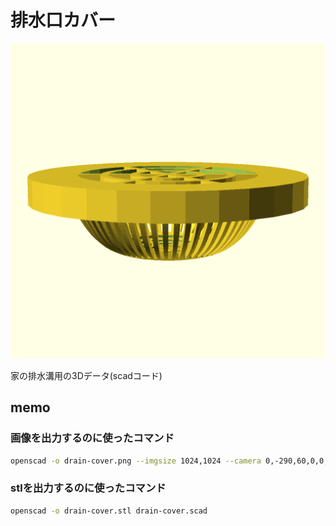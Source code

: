 # 排水口カバー
![drain_cover](./drain-cover-bathroom.png)

家の排水溝用の3Dデータ(scadコード)

## memo
### 画像を出力するのに使ったコマンド
```sh
openscad -o drain-cover.png --imgsize 1024,1024 --camera 0,-290,60,0,0,0 drain-cover.scad
```

### stlを出力するのに使ったコマンド
```sh
openscad -o drain-cover.stl drain-cover.scad
```

